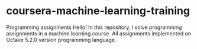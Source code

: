 # coursera-machine-learning-training
Programming assignments
Hello!
In this repository, I solve programming assignments in a machine learning course.
All assignments implemented on Octave 5.2.0 version programming language.

